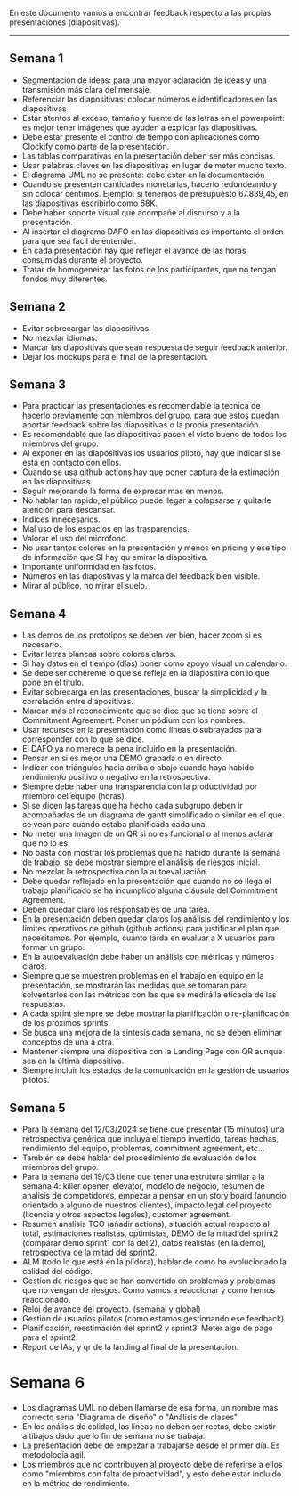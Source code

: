 En este documento vamos a encontrar feedback respecto a las propias presentaciones (diapositivas).
****
## Semana 1
+ Segmentación de ideas: para una mayor aclaración de ideas y una transmisión más clara del mensaje.
+ Referenciar las diapositivas: colocar números e identificadores en las diapositivas
+ Estar atentos al exceso, tamaño y fuente de las letras en el powerpoint: es mejor tener imágenes que ayuden a explicar las diapositivas.
+ Debe estar presente el control de tiempo con aplicaciones como Clockify como parte de la presentación.
+ Las tablas comparativas en la presentación deben ser más concisas.
+ Usar palabras claves en las diapositivas en lugar de meter mucho texto.
+ El diagrama UML no se presenta: debe estar en la documentación
+ Cuando se presenten cantidades monetarias, hacerlo redondeando y sin colocar céntimos.
Ejemplo: si tenemos de presupuesto 67.839,45, en las diapositivas escribirlo como 68K.
+ Debe haber soporte visual que acompañe al discurso y a la presentación.
+ Al insertar el diagrama DAFO en las diapositivas es importante el orden para que sea facil de entender.
+ En cada presentación hay que reflejar el avance de las horas consumidas durante el proyecto.
+ Tratar de homogeneizar las fotos de los participantes, que no tengan fondos muy diferentes.

## Semana 2
+ Evitar sobrecargar las diapositivas.
+ No mezclar idiomas.
+ Marcar las diapositivas que sean respuesta de seguir feedback anterior.
+ Dejar los mockups para el final de la presentación.

## Semana 3
+ Para practicar las presentaciones es recomendable la tecnica de hacerlo previamente con miembros del grupo, para que estos puedan aportar feedback sobre las diapositivas o la propia presentación.
+ Es recomendable que las diapositivas pasen el visto bueno de todos los miembros del grupo.
+ Al exponer en las diapositivas los usuarios piloto, hay que indicar si se está en contacto con ellos.
+ Cuando se usa github actions hay que poner captura de la estimación en las diapositivas.
+ Seguir mejorando la forma de expresar mas en menos.
+ No hablar tan rapido, el público puede llegar a colapsarse y quitarle atención para descansar.
+ Indices innecesarios.
+ Mal uso de los espacios en las trasparencias.
+ Valorar el uso del microfono.
+  No usar tantos colores en la presentación y menos en pricing y ese tipo de información que SI hay qu emirar la diapositiva.
+ Importante uniformidad en las fotos.
+ Números en las diapostivas y la marca del feedback bien visible.
+ Mirar al público, no mirar el suelo.

## Semana 4
+ Las demos de los prototipos se deben ver bien, hacer zoom si es necesario.
+ Evitar letras blancas sobre colores claros.
+ Si hay datos en el tiempo (días) poner como apoyo visual un calendario.
+ Se debe ser coherente lo que se refleja en la diapositiva con lo que pone en el título.
+ Evitar sobrecarga en las presentaciones, buscar la simplicidad y la correlación entre diapositivas.
+ Marcar más el reconocimiento que se dice que se tiene sobre el Commitment Agreement. Poner un pódium con los nombres.
+ Usar recursos en la presentación como líneas o subrayados para corresponder con lo que se dice.
+ El DAFO ya no merece la pena incluirlo en la presentación.
+ Pensar en si es mejor una DEMO grabada o en directo.
+ Indicar con triángulos hacia arriba o abajo cuando haya habido rendimiento positivo o negativo en la retrospectiva.
+ Siempre debe haber una transparencia con la productividad por miembro del equipo (horas).
+ Si se dicen las tareas que ha hecho cada subgrupo deben ir acompañadas de un diagrama de gantt simplificado o similar en el que se vean para cuando estaba planificada cada una.
+ No meter una imagen de un QR si no es funcional o al menos aclarar que no lo es.
+ No basta con mostrar los problemas que ha habido durante la semana de trabajo, se debe mostrar siempre el análisis de riesgos inicial.
+ No mezclar la retrospectiva con la autoevaluación.
+ Debe quedar reflejado en la presentación que cuando no se llega el trabajo planificado se ha incumplido alguna cláusula del Commitment Agreement.
+ Deben quedar claro los responsables de una tarea.
+ En la presentación deben quedar claros los análisis del rendimiento  y los límites operativos de github (github actions) para justificar el plan que necesitamos. Por ejemplo, cuánto tarda en evaluar a X usuarios para formar un grupo.
+ En la autoevaluación debe haber un análisis con métricas y números claros.
+ Siempre que  se muestren problemas en el trabajo en equipo en la presentación, se mostrarán las medidas que se tomarán para solventarlos con las métricas con las que se medirá la eficacia de las respuestas.
+ A cada sprint siempre se debe mostrar la planificación o re-planificación de los próximos sprints.
+ Se busca una mejora de la síntesis cada semana, no se deben eliminar conceptos de una a otra.
+ Mantener siempre una diapositiva con la Landing Page con QR aunque sea en la última diapositiva.
+ Siempre incluir los estados de la comunicación en la gestión de usuarios pilotos.

## Semana 5
+ Para la semana del 12/03/2024 se tiene que presentar (15 minutos) una retrospectiva genérica que incluya el tiempo invertido, tareas hechas, rendimiento del equipo, problemas, commitment agreement, etc...
+ También se debe hablar del procedimiento de evaluación de los miembros del grupo.
+ Para la semana del 19/03 tiene que tener una estrutura similar a la semana 4: killer opener, elevator, modelo de negocio, resumen de analisis de competidores, empezar a pensar en un story board (anuncio orientado a alguno de nuestros clientes), impacto legal del proyecto (licencia y otros aspectos legales), customer agreement.
+ Resumen analisis TCO (añadir actions), situación actual respecto al total, estimaciones realistas, optimistas, DEMO de la mitad del sprint2 (comparar demo sprint1 con la del 2), datos realistas (en la demo), retrospectiva de la mitad del sprint2.
+ ALM (todo lo que está en la píldora), hablar de como ha evolucionado la calidad del código.
+ Gestión de riesgos que se han convertido en problemas y problemas que no vengan de riesgos. Como vamos a reaccionar y como hemos reaccionado.
+ Reloj de avance del proyecto. (semanal y global)
+ Gestión de usuarios pilotos (como estamos gestionando ese feedback)
+ Planificación, reestimación del sprint2 y sprint3. Meter algo de pago para el sprint2.
+ Report de IAs, y qr de la landing al final de la presentación.

# Semana 6
+ Los diagramas UML no deben llamarse de esa forma, un nombre mas correcto sería "Diagrama de diseño" o "Análisis de clases"
+ En los análisis de calidad, las líneas no deben ser rectas, debe existir altibajos dado que lo fin de semana no se trabaja.
+ La presentación debe de empezar a trabajarse desde el primer día. Es metodología agil.
+ Los miembros que no contribuyen al proyecto debe de referirse a ellos como "miembros con falta de proactividad", y esto debe estar incluido en la métrica de rendimiento.